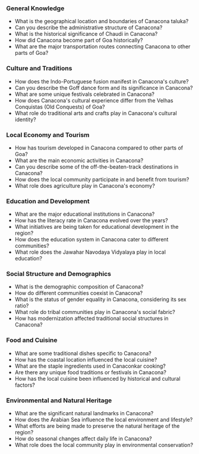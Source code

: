 ### General Knowledge
- What is the geographical location and boundaries of Canacona taluka?
- Can you describe the administrative structure of Canacona?
- What is the historical significance of Chaudi in Canacona?
- How did Canacona become part of Goa historically?
- What are the major transportation routes connecting Canacona to other parts of Goa?

### Culture and Traditions
- How does the Indo-Portuguese fusion manifest in Canacona's culture?
- Can you describe the Goff dance form and its significance in Canacona?
- What are some unique festivals celebrated in Canacona?
- How does Canacona's cultural experience differ from the Velhas Conquistas (Old Conquests) of Goa?
- What role do traditional arts and crafts play in Canacona's cultural identity?

### Local Economy and Tourism
- How has tourism developed in Canacona compared to other parts of Goa?
- What are the main economic activities in Canacona?
- Can you describe some of the off-the-beaten-track destinations in Canacona?
- How does the local community participate in and benefit from tourism?
- What role does agriculture play in Canacona's economy?

### Education and Development
- What are the major educational institutions in Canacona?
- How has the literacy rate in Canacona evolved over the years?
- What initiatives are being taken for educational development in the region?
- How does the education system in Canacona cater to different communities?
- What role does the Jawahar Navodaya Vidyalaya play in local education?

### Social Structure and Demographics
- What is the demographic composition of Canacona?
- How do different communities coexist in Canacona?
- What is the status of gender equality in Canacona, considering its sex ratio?
- What role do tribal communities play in Canacona's social fabric?
- How has modernization affected traditional social structures in Canacona?

### Food and Cuisine
- What are some traditional dishes specific to Canacona?
- How has the coastal location influenced the local cuisine?
- What are the staple ingredients used in Canaconkar cooking?
- Are there any unique food traditions or festivals in Canacona?
- How has the local cuisine been influenced by historical and cultural factors?

### Environmental and Natural Heritage
- What are the significant natural landmarks in Canacona?
- How does the Arabian Sea influence the local environment and lifestyle?
- What efforts are being made to preserve the natural heritage of the region?
- How do seasonal changes affect daily life in Canacona?
- What role does the local community play in environmental conservation?
